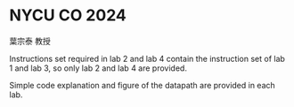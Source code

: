 # NYCU CO 2024
葉宗泰 教授

Instructions set required in lab 2 and lab 4 contain the instruction set of lab 1 and lab 3,
so only lab 2 and lab 4 are provided.

Simple code explanation and figure of the datapath are provided in each lab.
